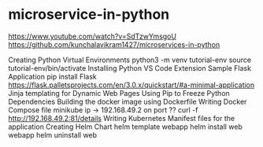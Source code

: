 # microservice-in-python
https://www.youtube.com/watch?v=SdTzwYmsgoU
https://github.com/kunchalavikram1427/microservices-in-python

Creating Python Virtual Environments
    python3 -m venv tutorial-env
    source tutorial-env/bin/activate
Installing Python VS Code Extension
Sample Flask Application
    pip install Flask
    https://flask.palletsprojects.com/en/3.0.x/quickstart/#a-minimal-application
Jinja templating for Dynamic Web Pages
Using Pip to Freeze Python Dependencies
Building the docker image using Dockerfile
Writing Docker Compose file
    minikube ip  -> 192.168.49.2 on port ??
    curl -f http://192.168.49.2:81/details
Writing Kubernetes Manifest files for the application
Creating Helm Chart
    helm template webapp
    helm install web webapp
    helm uninstall web
